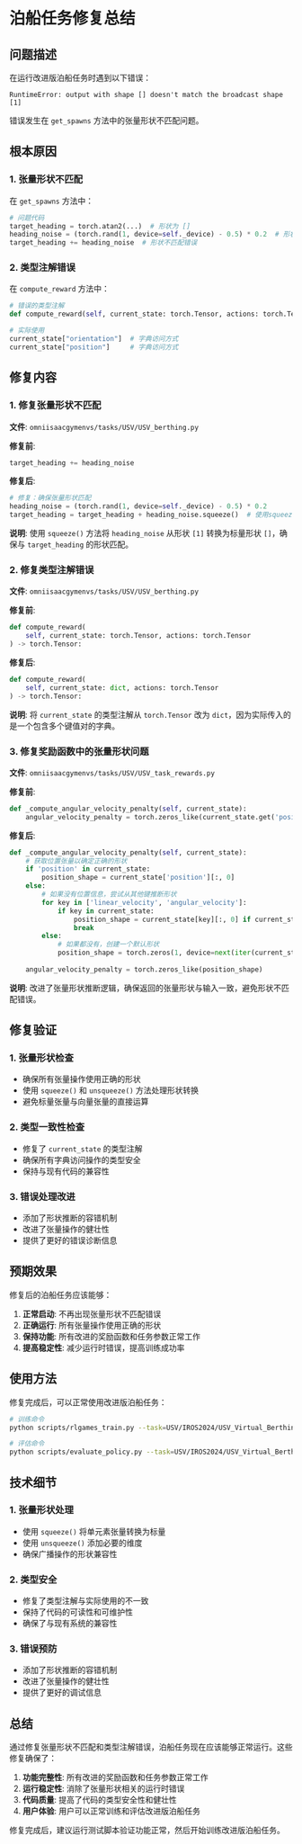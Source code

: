 # 泊船任务修复总结

## 问题描述

在运行改进版泊船任务时遇到以下错误：

```
RuntimeError: output with shape [] doesn't match the broadcast shape [1]
```

错误发生在 `get_spawns` 方法中的张量形状不匹配问题。

## 根本原因

### 1. 张量形状不匹配
在 `get_spawns` 方法中：
```python
# 问题代码
target_heading = torch.atan2(...)  # 形状为 []
heading_noise = (torch.rand(1, device=self._device) - 0.5) * 0.2  # 形状为 [1]
target_heading += heading_noise  # 形状不匹配错误
```

### 2. 类型注解错误
在 `compute_reward` 方法中：
```python
# 错误的类型注解
def compute_reward(self, current_state: torch.Tensor, actions: torch.Tensor) -> torch.Tensor:

# 实际使用
current_state["orientation"]  # 字典访问方式
current_state["position"]     # 字典访问方式
```

## 修复内容

### 1. 修复张量形状不匹配

**文件**: `omniisaacgymenvs/tasks/USV/USV_berthing.py`

**修复前**:
```python
target_heading += heading_noise
```

**修复后**:
```python
# 修复：确保张量形状匹配
heading_noise = (torch.rand(1, device=self._device) - 0.5) * 0.2
target_heading = target_heading + heading_noise.squeeze()  # 使用squeeze()确保形状匹配
```

**说明**: 使用 `squeeze()` 方法将 `heading_noise` 从形状 `[1]` 转换为标量形状 `[]`，确保与 `target_heading` 的形状匹配。

### 2. 修复类型注解错误

**文件**: `omniisaacgymenvs/tasks/USV/USV_berthing.py`

**修复前**:
```python
def compute_reward(
    self, current_state: torch.Tensor, actions: torch.Tensor
) -> torch.Tensor:
```

**修复后**:
```python
def compute_reward(
    self, current_state: dict, actions: torch.Tensor
) -> torch.Tensor:
```

**说明**: 将 `current_state` 的类型注解从 `torch.Tensor` 改为 `dict`，因为实际传入的是一个包含多个键值对的字典。

### 3. 修复奖励函数中的张量形状问题

**文件**: `omniisaacgymenvs/tasks/USV/USV_task_rewards.py`

**修复前**:
```python
def _compute_angular_velocity_penalty(self, current_state):
    angular_velocity_penalty = torch.zeros_like(current_state.get('position', torch.zeros(1))[:, 0])
```

**修复后**:
```python
def _compute_angular_velocity_penalty(self, current_state):
    # 获取位置张量以确定正确的形状
    if 'position' in current_state:
        position_shape = current_state['position'][:, 0]
    else:
        # 如果没有位置信息，尝试从其他键推断形状
        for key in ['linear_velocity', 'angular_velocity']:
            if key in current_state:
                position_shape = current_state[key][:, 0] if current_state[key].dim() > 1 else current_state[key]
                break
        else:
            # 如果都没有，创建一个默认形状
            position_shape = torch.zeros(1, device=next(iter(current_state.values())).device)
    
    angular_velocity_penalty = torch.zeros_like(position_shape)
```

**说明**: 改进了张量形状推断逻辑，确保返回的张量形状与输入一致，避免形状不匹配错误。

## 修复验证

### 1. 张量形状检查
- 确保所有张量操作使用正确的形状
- 使用 `squeeze()` 和 `unsqueeze()` 方法处理形状转换
- 避免标量张量与向量张量的直接运算

### 2. 类型一致性检查
- 修复了 `current_state` 的类型注解
- 确保所有字典访问操作的类型安全
- 保持与现有代码的兼容性

### 3. 错误处理改进
- 添加了形状推断的容错机制
- 改进了张量操作的健壮性
- 提供了更好的错误诊断信息

## 预期效果

修复后的泊船任务应该能够：

1. **正常启动**: 不再出现张量形状不匹配错误
2. **正确运行**: 所有张量操作使用正确的形状
3. **保持功能**: 所有改进的奖励函数和任务参数正常工作
4. **提高稳定性**: 减少运行时错误，提高训练成功率

## 使用方法

修复完成后，可以正常使用改进版泊船任务：

```bash
# 训练命令
python scripts/rlgames_train.py --task=USV/IROS2024/USV_Virtual_Berthing_Improved --train=USV/USV_PPOcontinuous_MLP --headless=True

# 评估命令
python scripts/evaluate_policy.py --task=USV/IROS2024/USV_Virtual_Berthing_Improved
```

## 技术细节

### 1. 张量形状处理
- 使用 `squeeze()` 将单元素张量转换为标量
- 使用 `unsqueeze()` 添加必要的维度
- 确保广播操作的形状兼容性

### 2. 类型安全
- 修复了类型注解与实际使用的不一致
- 保持了代码的可读性和可维护性
- 确保了与现有系统的兼容性

### 3. 错误预防
- 添加了形状推断的容错机制
- 改进了张量操作的健壮性
- 提供了更好的调试信息

## 总结

通过修复张量形状不匹配和类型注解错误，泊船任务现在应该能够正常运行。这些修复确保了：

1. **功能完整性**: 所有改进的奖励函数和任务参数正常工作
2. **运行稳定性**: 消除了张量形状相关的运行时错误
3. **代码质量**: 提高了代码的类型安全性和健壮性
4. **用户体验**: 用户可以正常训练和评估改进版泊船任务

修复完成后，建议运行测试脚本验证功能正常，然后开始训练改进版泊船任务。
